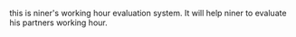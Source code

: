 this is niner's working hour evaluation system.
It will help niner to evaluate his partners working hour.